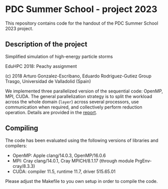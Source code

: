 # PDC Summer School - project 2023
This repository contains code for the handout of the PDC Summer School 2023 project.

## Description of the project
Simplified simulation of high-energy particle storms

EduHPC 2018: Peachy assignment

(c) 2018 Arturo Gonzalez-Escribano, Eduardo Rodriguez-Gutiez
Group Trasgo, Universidad de Valladolid (Spain)

We implemented three parallelized version of the sequential code: OpenMP, MPI, CUDA.
The general parallelization strategy is to split the workload across the whole domain (`layer`) across several processors, use communication when required, and collectively perform reduction operation.
Details are provided in the [report](report.pdf).

## Compiling
The code has been evaluated using the following versions of libraries and compilers:
- OpenMP: Apple clang/14.0.3, OpenMP/16.0.6
- MPI: Cray clang/14.0.1, Cray MPICH/8.1.17 (through module PrgEnv-cray/8.3.3)
- CUDA: compiler 11.5, runtime 11.7, driver 515.65.01

Please adjust the Makefile to you own setup in order to compile the code.